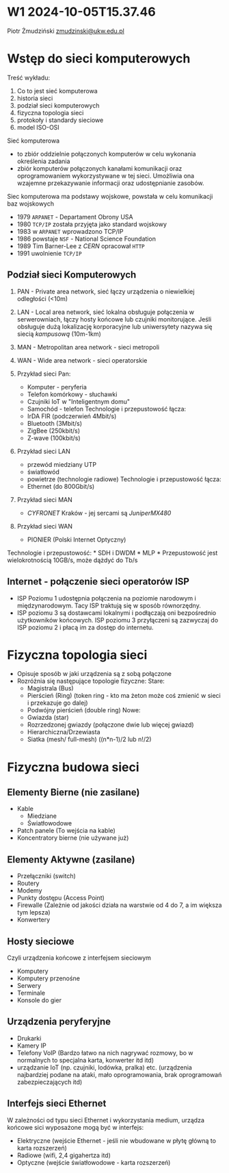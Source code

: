 W1 2024-10-05T15.37.46
========================
Piotr Żmudziński
zmudzinski@ukw.edu.pl

Wstęp do sieci komputerowych
==
Treść wykładu:
1. Co to jest sieć komputerowa
2. historia sieci
3. podział sieci komputerowych
4. fizyczna topologia sieci
5. protokoły i standardy sieciowe
6. model ISO-OSI

Sieć komputerowa
- to zbiór oddzielnie połączonych komputerów w celu wykonania określenia zadania
- zbiór komputerów połączonych kanałami komunikacji oraz oprogramowaniem wykorzystywane w tej sieci. Umożliwia ona wzajemne przekazywanie informacji oraz udostępnianie zasobów.

Siec komputerowa ma podstawy wojskowe, powstała w celu komunikacji baz wojskowych
- 1979 `ARPANET` - Departament Obrony USA
- 1980 `TCP/IP` została przyjęta jako standard wojskowy
- 1983 w `ARPANET` wprowadzono TCP/IP
- 1986 powstaje `NSF` - National Science Foundation
- 1989 Tim Barner-Lee z _CERN_ opracował `HTTP`
- 1991 uwolnienie `TCP/IP`

Podział sieci Komputerowych
-
1. PAN - Private area network, sieć łączy urządzenia o niewielkiej odległości (<10m)
2. LAN - Local area network, sieć lokalna obsługuje połączenia w serwerowniach, łączy hosty końcowe lub czujniki monitorujące. Jeśli obsługuje dużą lokalizację korporacyjne lub uniwersytety nazywa się siecią _kampusową_ (10m-1km)
3. MAN - Metropolitan area network - sieci metropoli
4. WAN - Wide area network - sieci operatorskie

1.  Przykład sieci Pan:
    * Komputer - peryferia
    * Telefon komórkowy - słuchawki
    * Czujniki IoT w "Inteligentnym domu" 
    * Samochód - telefon
Technologie i przepustowość łącza:
    * IrDA FIR (podczerwień 4Mbit/s)
    * Bluetooth (3Mbit/s)
    * ZigBee (250kbit/s)
    * Z-wave (100kbit/s)

2. Przykład sieci LAN
    * przewód miedziany UTP
    * światłowód
    * powietrze (technologie radiowe)
Technologie i przepustowość łącza:
    * Ethernet (do 800Gbit/s)

3. Przykład sieci MAN
    * _CYFRONET_ Kraków - jej sercami są _JuniperMX480_


4. Przykład sieci WAN
    * PIONIER (Polski Internet Optyczny)

Technologie i przepustowość:
    * SDH i DWDM
    * MLP
    * Przepustowość jest wielokrotnością 10GB/s, może dążdyć do Tb/s

Internet - połączenie sieci operatorów ISP
-
- ISP Poziomu 1 udostępnia połączenia na poziomie narodowym i międzynarodowym. Tacy ISP traktują się w sposób równorzędny.
- ISP poziomu 3 są dostawcami lokalnymi i podłączają oni bezpośrednio użytkowników końcowych. ISP poziomu 3 przyłączeni są zazwyczaj do ISP poziomu 2 i płacą im za dostęp do internetu.

Fizyczna topologia sieci
=
- Opisuje sposób w jaki urządzenia są z sobą połączone
- Rozróżnia się następujące topologie fizyczne:
Stare:
    * Magistrala (Bus)
    * Pierścień (Ring) (token ring - kto ma żeton może coś zmienić w sieci i przekazuje go dalej)
    * Podwójny pierścień (double ring)
Nowe:
    * Gwiazda (star)
    * Rozrzedzonej gwiazdy (połączone dwie lub więcej gwiazd)
    * Hierarchiczna/Drzewiasta
    * Siatka (mesh/ full-mesh) ((n*n-1)/2 lub n!/2)

Fizyczna budowa sieci
=
Elementy Bierne (nie zasilane)
-
* Kable 
    * Miedziane
    * Światłowodowe
* Patch panele (To wejścia na kable)
* Koncentratory bierne (nie używane już)

Elementy Aktywne (zasilane)
-
* Przełączniki (switch)
* Routery
* Modemy
* Punkty dostępu (Access Point)
* Firewalle (Zależnie od jakości działa na warstwie od 4 do 7, a im większa tym lepsza)
* Konwertery

Hosty sieciowe
-
Czyli urządzenia końcowe z interfejsem sieciowym
* Komputery
* Komputery przenośne 
* Serwery
* Terminale
* Konsole do gier

Urządzenia peryferyjne
-
* Drukarki
* Kamery IP
* Telefony VoIP (Bardzo łatwo na nich nagrywać rozmowy, bo w normalnych to specjalna karta, konwerter itd itd)
* urządzanie IoT (np. czujniki, lodówka, pralka) etc. (urządzenia najbardziej podane na ataki, mało oprogramowania, brak oprogramowań zabezpieczających itd)

Interfejs sieci Ethernet
-
W zależności od typu sieci Ethernet i wykorzystania medium, urządza końcowe sici wyposażone mogą być w interfejs:
* Elektryczne (wejście Ethernet - jeśli nie wbudowane w płytę główną to karta rozszerzeń)
* Radiowe (wifi, 2,4 gigahertza itd)
* Optyczne (wejście światłowodowe - karta rozszerzeń)



